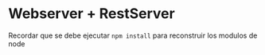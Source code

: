 # Webserver + RestServer

Recordar que se debe ejecutar `npm install` para reconstruir los modulos de node
